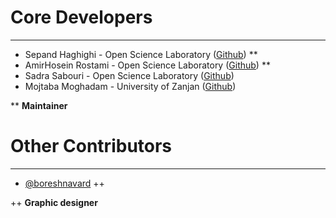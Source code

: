 # Core Developers
----------
- Sepand Haghighi - Open Science Laboratory ([Github](https://github.com/sepandhaghighi)) **
- AmirHosein Rostami  - Open Science Laboratory ([Github](https://github.com/AHReccese)) **
- Sadra Sabouri - Open Science Laboratory ([Github](https://github.com/sadrasabouri))
- Mojtaba Moghadam - University of Zanjan ([Github](https://github.com/mojtaba-moghadam))

** **Maintainer**

# Other Contributors
----------
- [@boreshnavard](https://github.com/boreshnavard) ++


++ **Graphic designer**

